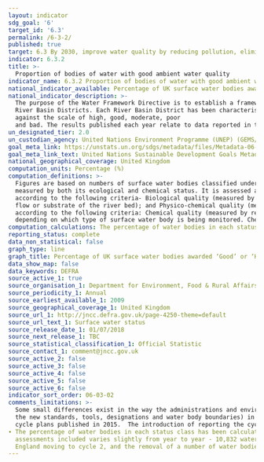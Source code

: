 ```yaml
---
layout: indicator
sdg_goal: '6'
target_id: '6.3'
permalink: /6-3-2/
published: true
target: 6.3 By 2030, improve water quality by reducing pollution, eliminating dumping and minimizing release of hazardous chemicals and materials, halving the proportion of untreated wastewater and substantially increasing recycling and safe reuse globally
indicator: 6.3.2
title: >-
  Proportion of bodies of water with good ambient water quality
indicator_name: 6.3.2 Proportion of bodies of water with good ambient water quality
national_indicator_available: Percentage of UK surface water bodies awarded ‘Good’ or ‘High’, by water body type, under the Water Framework Directive.
national_indicator_description: >-
  The purpose of the Water Framework Directive is to establish a framework for the protection of inland surface waters, estuaries, coastal waters and groundwater. The framework for delivering the Directive is through River Basin Management Planning.  The UK has been split into several
  River Basin Districts. Each River Basin District has been characterised into smaller management units known as Water Bodies. The surface Water Bodies may be rivers, lakes, estuary or coastal. Surface water status is measured by both its ecological and chemical status. It is assessed
  against the scale of high, good, moderate, poor
  and bad. The results published each year relate to data reported in that year under the Water Framework Directive.
un_designated_tier: 2.0
un_custodian_agency: United Nations Environment Programme (UNEP) (GEMS/Water)
goal_meta_link: https://unstats.un.org/sdgs/metadata/files/Metadata-06-03-02.pdf
goal_meta_link_text: United Nations Sustainable Development Goals Metadata (PDF 4.0 MB)
national_geographical_coverage: United Kingdom
computation_units: Percentage (%)
computation_definitions: >-
  Figures are based on numbers of surface water bodies classified under the Water Framework Directive in England, Wales, Scotland and Northern Ireland. Includes rivers, canals (Northern Ireland does not report on canals), lakes, estuaries and coastal water bodies. Surface water status is
  measured by both its ecological and chemical status. It is assessed against the scale of high, good, moderate, poor and bad. The results published each year relate to data reported in that year under the Water Framework Directive. The ecological status of surface waters is assessed
  according to the following criteria- Biological quality (measured by composition and abundance of specified elements such as fish, benthic invertebrates, aquatic flora); Hydromorphological quality (measured by reference to elements such as river continuity, channel patterns, dynamics of
  flow or substrate of the river bed); and Physico-chemical quality (measured by reference to elements such as temperature, oxygenation, pH, nutrient conditions and the concentrations of specific pollutants [synthetic and non-synthetic]). The chemical status of surface waters is assessed
  according to the following criteria: Chemical quality (measured by reference to environmental quality standards for chemical substances at European level). These standards specify maximum annual average concentrations for specific water pollutants. The specific requirements differ
  depending on which type of surface water body is being monitored. Chemical status is measured as either good or fail. If part of a water body fails on any one of the criteria monitored, it will fail to achieve or lose good status. This is described as the "one out all out" approach.
computation_calculations: The percentage of water bodies in each status class has been calculated based on the total number of water bodies assessed in each year.
reporting_status: complete
data_non_statistical: false
graph_type: line
graph_title: Percentage of UK surface water bodies awarded ‘Good’ or ‘High’, by water body type, under the Water Framework Directive.
data_show_map: false
data_keywords: DEFRA
source_active_1: true
source_organisation_1: Department for Environment, Food & Rural Affairs (Defra)
source_periodicity_1: Annual
source_earliest_available_1: 2009
source_geographical_coverage_1: United Kingdom
source_url_1: http://jncc.defra.gov.uk/page-4250-theme=default
source_url_text_1: Surface water status
source_release_date_1: 01/07/2018
source_next_release_1: TBC
source_statistical_classification_1: Official Statistic 
source_contact_1: comment@jncc.gov.uk 
source_active_2: false
source_active_3: false
source_active_4: false
source_active_5: false
source_active_6: false
indicator_sort_order: 06-03-02
comments_limitations: >-
  Some small differences exist in the way the administrations and environment agencies implement the methods and tools for assessing water body status. The introduction of new Water Framework Directive monitoring data and classification standards (including a new baseline adopting all of
  the new standards, tools, designations and water body boundaries) in 2014 has led to a step change in the number of water bodies assessed as being in each status class in following years. The formal reporting of new standards in cycle 2 of Water Framework Directive has used the second
  cycle plans published in 2015.  The introduction of reporting the cycle 2 standards has differed amongst the UK countries.
∙ The percentage of water bodies in each status class has been calculated based on the total number of water bodies assessed in each year. The number of water body
  assessments included varies slightly from year to year - 10,832 water body assessments were included in 2009; 10,761 in 2010; 10,782 in 2011; 10,704 in 2012; 10,763 in 2013; 10,799 in 2014; 10,379 in 2015 and 9,297 in 2016. This reduction in the number assessed in 2016 was primarily due
  England moving to cycle 2, and the removal of a number of water bodies that were below the 10km2 catchment area in line with guidance. Data follows the UN specification for this indicator. This indicator has not been identified in collaboration with topic experts.
---
```

